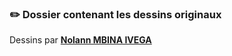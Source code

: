 ### ✏️ Dossier contenant les dessins originaux 

Dessins par [**Nolann MBINA IVEGA**](https://www.instagram.com/chizunokichichi/)